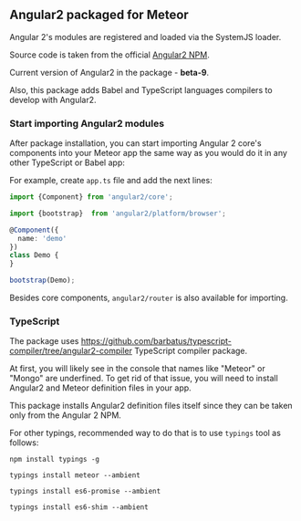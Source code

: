 ## Angular2 packaged for Meteor

Angular 2's modules are registered and loaded via the SystemJS loader.

Source code is taken from the official [Angular2 NPM](https://www.npmjs.com/package/angular2).

Current version of Angular2 in the package - **beta-9**.

Also, this package adds Babel and TypeScript languages compilers to develop with Angular2.

### Start importing Angular2 modules
After package installation, you can start importing Angular 2 core's components into your Meteor app the same way as you would do it in any other TypeScript or Babel app:

For example, create `app.ts` file and add the next lines:
````ts
import {Component} from 'angular2/core';

import {bootstrap}  from 'angular2/platform/browser';

@Component({
  name: 'demo'
})
class Demo {
}

bootstrap(Demo);
````

Besides core components, `angular2/router` is also available for importing.


### TypeScript
The package uses https://github.com/barbatus/typescript-compiler/tree/angular2-compiler TypeScript compiler package.

At first, you will likely see in the console that names like "Meteor" or "Mongo" are underfined.
To get rid of that issue, you will need to install Angular2 and Meteor definition files in your app.

This package installs Angular2 definition files itself since they can be taken only from the Angular 2 NPM.

For other typings, recommended way to do that is to use `typings` tool as follows:

```
npm install typings -g

typings install meteor --ambient

typings install es6-promise --ambient

typings install es6-shim --ambient
```
